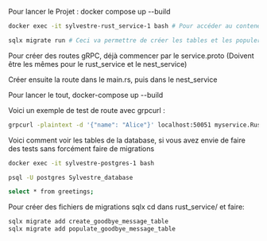 Pour lancer le Projet : docker compose up --build

```sh
docker exec -it sylvestre-rust_service-1 bash # Pour accéder au conteneur rust

sqlx migrate run # Ceci va permettre de créer les tables et les populer !
```

Pour créer des routes gRPC, déjà commencer par le service.proto (Doivent être les mêmes pour le rust_service et le nest_service)

Créer ensuite la route dans le main.rs, puis dans le nest_service

Pour lancer le tout, docker-compose up --build

Voici un exemple de test de route avec grpcurl :
```sh
grpcurl -plaintext -d '{"name": "Alice"}' localhost:50051 myservice.RustService/SayHello
```

Voici comment voir les tables de la database, si vous avez envie de faire des tests sans forcément faire de migrations 
```sh
docker exec -it sylvestre-postgres-1 bash

psql -U postgres Sylvestre_database

select * from greetings;
```

Pour créer des fichiers de migrations sqlx cd dans rust_service/ et faire:
```sh
sqlx migrate add create_goodbye_message_table
sqlx migrate add populate_goodbye_message_table
```

